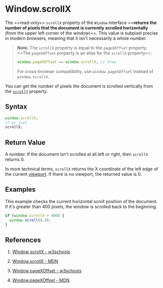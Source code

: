 # Window.scrollX

The ==read-only== `scrollX` property of the `Window` interface ==**returns the number of pixels that the document is currently scrolled horizontally** (from the upper left corner of the window)==. This value is subpixel precise in modern browsers, meaning that it isn't necessarily a whole number. 

> **Note**: The `scrollX` property is equal to the `pageXOffset` property. ==The `pageXOffset` property is an alias for the `scrollX` property==:
>
> ```js
> window.pageXOffset == window.scrollX; // true
> ```
>
> For cross-browser compatibility, use `window.pageXOffset` instead of `window.scrollX`.

You can get the number of pixels the document is scrolled vertically from the [`scrollY`](https://developer.mozilla.org/en-US/docs/Web/API/Window/scrollY) property.

## Syntax

```js
window.scrollX;
// or just
scrollX;
```

## Return Value

A number. If the document isn't scrolled at all left or right, then `scrollX` returns 0.

In more technical terms, `scrollX` returns the X coordinate of the left edge of the current [viewport](https://developer.mozilla.org/en-US/docs/Glossary/Viewport). If there is no viewport, the returned value is 0.

## Examples

This example checks the current horizontal scroll position of the document. If it's greater than 400 pixels, the window is scrolled back to the beginning.

```js
if (window.scrollX > 400) {
  window.scroll(0,0);
}
```

## References

1. [Window scrollX - w3schools](https://www.w3schools.com/jsref/prop_win_scrollx.asp)

2. [Window.scrollX - MDN](https://developer.mozilla.org/en-US/docs/Web/API/Window/scrollX)

3. [Window pageXOffset - w3schools](https://www.w3schools.com/jsref/prop_win_pagexoffset.asp)

4. [Window.pageXOffset - MDN](https://developer.mozilla.org/en-US/docs/Web/API/Window/pageXOffset)
